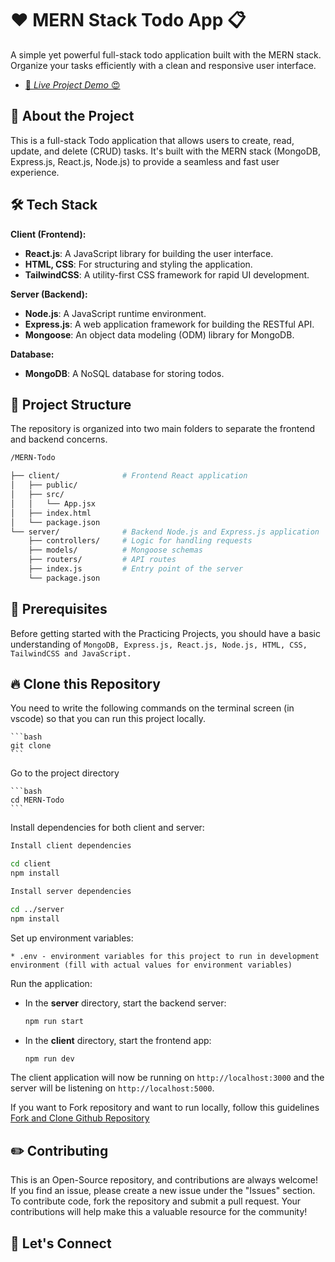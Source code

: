 # ❤️ MERN Stack Todo App 📋

A simple yet powerful full-stack todo application built with the MERN stack. Organize your tasks efficiently with a clean and responsive user interface.

- [🚀 _Live Project Demo_ 😍](https://mern-todofy.netlify.app/)

## 🚀 About the Project

This is a full-stack Todo application that allows users to create, read, update, and delete (CRUD) tasks. It's built with the MERN stack (MongoDB, Express.js, React.js, Node.js) to provide a seamless and fast user experience.

## 🛠️ Tech Stack

**Client (Frontend):**

- **React.js**: A JavaScript library for building the user interface.
- **HTML, CSS**: For structuring and styling the application.
- **TailwindCSS**: A utility-first CSS framework for rapid UI development.

**Server (Backend):**

- **Node.js**: A JavaScript runtime environment.
- **Express.js**: A web application framework for building the RESTful API.
- **Mongoose**: An object data modeling (ODM) library for MongoDB.

**Database:**

- **MongoDB**: A NoSQL database for storing todos.

## 🌱 Project Structure

The repository is organized into two main folders to separate the frontend and backend concerns.

```bash
/MERN-Todo

├── client/              # Frontend React application
│   ├── public/
│   ├── src/
│   │   └── App.jsx
│   ├── index.html
│   └── package.json
└── server/              # Backend Node.js and Express.js application
    ├── controllers/     # Logic for handling requests
    ├── models/          # Mongoose schemas
    ├── routers/         # API routes
    ├── index.js         # Entry point of the server
    └── package.json
```

## 🎻 Prerequisites

Before getting started with the Practicing Projects, you should have a basic understanding of `MongoDB, Express.js, React.js, Node.js, HTML, CSS, TailwindCSS and JavaScript.`

## 🔥 Clone this Repository

You need to write the following commands on the terminal screen (in vscode) so that you can run this project locally.

    ```bash
    git clone 
    ```

Go to the project directory

    ```bash
    cd MERN-Todo
    ```

Install dependencies for both client and server:

```bash
Install client dependencies

cd client
npm install

Install server dependencies

cd ../server
npm install
```

Set up environment variables:

    * .env - environment variables for this project to run in development environment (fill with actual values for environment variables)

Run the application:

- In the **server** directory, start the backend server:

  ```bash
  npm run start
  ```

- In the **client** directory, start the frontend app:
  ```bash
  npm run dev
  ```

The client application will now be running on `http://localhost:3000` and the server will be listening on `http://localhost:5000`.

If you want to Fork repository and want to run locally, follow this guidelines [Fork and Clone Github Repository](https://docs.github.com/en/get-started/quickstart/fork-a-repo)

## ✏️ Contributing

This is an Open-Source repository, and contributions are always welcome! If you find an issue, please create a new issue under the "Issues" section. To contribute code, fork the repository and submit a pull request. Your contributions will help make this a valuable resource for the community!

## 🤝 Let's Connect


